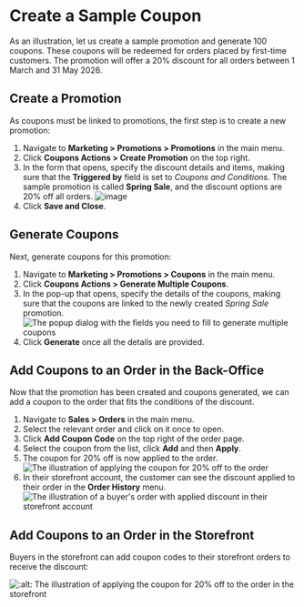 <a id="user-guide-marketing-promotions-coupons-sample"></a>

# Create a Sample Coupon

<!-- begin -->

As an illustration, let us create a sample promotion and generate 100 coupons. These coupons will be redeemed for orders placed by first-time customers. The promotion will offer a 20% discount for all orders between 1 March and 31 May 2026.

## Create a Promotion

As coupons must be linked to promotions, the first step is to create a new promotion:

1. Navigate to **Marketing > Promotions > Promotions** in the main menu.
2. Click **Coupons Actions > Create Promotion** on the top right.
3. In the form that opens, specify the discount details and items, making sure that the **Triggered by** field is set to *Coupons and Conditions*.
   The sample promotion is called **Spring Sale**, and the discount options are 20% off all orders.
   ![image](user/img/marketing/coupons/coupon-promotion-20-off.png)
4. Click **Save and Close**.

## Generate Coupons

Next, generate coupons for this promotion:

1. Navigate to **Marketing > Promotions > Coupons** in the main menu.
2. Click **Coupons Actions > Generate Multiple Coupons**.
3. In the pop-up that opens, specify the details of the coupons, making sure that the coupons are linked to the newly created *Spring Sale* promotion.
   ![The popup dialog with the fields you need to fill to generate multiple coupons](user/img/marketing/coupons/SampleCoupons4.png)
4. Click **Generate** once all the details are provided.

## Add Coupons to an Order in the Back-Office

Now that the promotion has been created and coupons generated, we can add a coupon to the order that fits the conditions of the discount.

1. Navigate to **Sales > Orders** in the main menu.
2. Select the relevant order and click on it once to open.
3. Click **Add Coupon Code** on the top right of the order page.
4. Select the coupon from the list, click **Add** and then  **Apply**.
5. The coupon for 20% off is now applied to the order.
   ![The illustration of applying the coupon for 20% off to the order](user/img/marketing/coupons/SampleCoupons8.png)
6. In their storefront account, the customer can see the discount applied to their order in the **Order History** menu.
   ![The illustration of a buyer's order with applied discount in their storefront account](user/img/marketing/coupons/SampleCoupons9.png)

## Add Coupons to an Order in the Storefront

Buyers in the storefront can add coupon codes to their storefront orders to receive the discount:

![:alt: The illustration of applying the coupon for 20% off to the order in the storefront](user/img/marketing/coupons/coupon-storefront.png)
<!-- finish -->
<!-- fa-bars = fa-navicon -->
<!-- Ic Tiles is used as Set As Default in saved views, and as tiles in display layout options -->
<!-- IcPencil refers to Rename in Commerce and Inline Editing in CRM -->
<!-- Check mark in the square. -->
<!-- SortDesc is also used as drop-down arrow -->
<!-- A -->
<!-- B -->
<!-- C -->
<!-- D -->
<!-- E -->
<!-- F -->
<!-- G -->
<!-- H -->
<!-- I -->
<!-- L -->
<!-- M -->
<!-- P -->
<!-- R -->
<!-- S -->
<!-- T -->
<!-- U -->
<!-- Z -->
